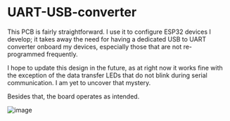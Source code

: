 # UART-USB-converter

This PCB is fairly straightforward. I use it to configure ESP32 devices I develop; it takes away the need for having a dedicated USB to UART converter onboard my devices, especially those that are not re-programmed frequently.

I hope to update this design in the future, as at right now it works fine with the exception of the data transfer LEDs that do not blink during serial communication. I am yet to uncover that mystery. 

Besides that, the board operates as intended.

![image](https://user-images.githubusercontent.com/78376139/208088601-68940774-8c8b-4add-a3a5-cfce6824af2a.jpg)

